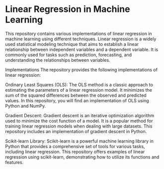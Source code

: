 # Linear Regression in Machine Learning
This repository contains various implementations of linear regression in machine learning using different techniques. Linear regression is a widely used statistical modeling technique that aims to establish a linear relationship between independent variables and a dependent variable. It is commonly used for tasks such as prediction, forecasting, and understanding the relationships between variables.

Implementations
The repository provides the following implementations of linear regression:

Ordinary Least Squares (OLS): The OLS method is a classic approach to estimating the parameters of a linear regression model. It minimizes the sum of the squared differences between the observed and predicted values. In this repository, you will find an implementation of OLS using Python and NumPy.

Gradient Descent: Gradient descent is an iterative optimization algorithm used to minimize the cost function of a model. It is a popular method for training linear regression models when dealing with large datasets. This repository includes an implementation of gradient descent in Python.

Scikit-learn Library: Scikit-learn is a powerful machine learning library in Python that provides a comprehensive set of tools for various tasks, including linear regression. This repository offers examples of linear regression using scikit-learn, demonstrating how to utilize its functions and features.


